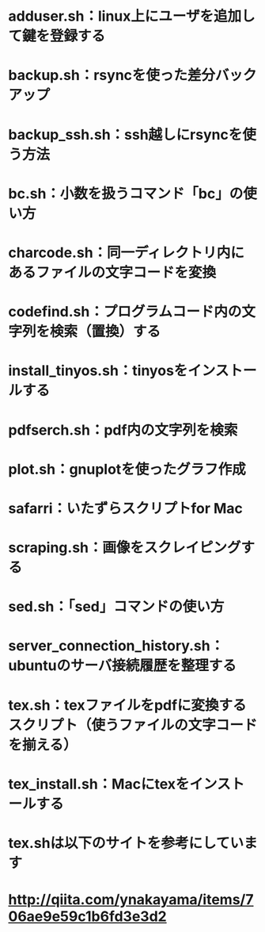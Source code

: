 # adduser.sh：linux上にユーザを追加して鍵を登録する
# backup.sh：rsyncを使った差分バックアップ
# backup_ssh.sh：ssh越しにrsyncを使う方法
# bc.sh：小数を扱うコマンド「bc」の使い方
# charcode.sh：同一ディレクトリ内にあるファイルの文字コードを変換
# codefind.sh：プログラムコード内の文字列を検索（置換）する
# install_tinyos.sh：tinyosをインストールする
# pdfserch.sh：pdf内の文字列を検索
# plot.sh：gnuplotを使ったグラフ作成
# safarri：いたずらスクリプトfor Mac
# scraping.sh：画像をスクレイピングする
# sed.sh：「sed」コマンドの使い方
# server_connection_history.sh：ubuntuのサーバ接続履歴を整理する
# tex.sh：texファイルをpdfに変換するスクリプト（使うファイルの文字コードを揃える）
# tex_install.sh：Macにtexをインストールする

# tex.shは以下のサイトを参考にしています
# http://qiita.com/ynakayama/items/706ae9e59c1b6fd3e3d2
